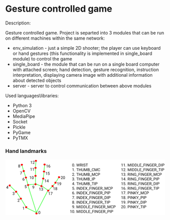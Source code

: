 # Gesture controlled game

Description:

Gesture controlled game. Project is separted into 3 modules that can be run on different machines within the same network:
- env_simulation - just a simple 2D shooter; the player can use keyboard or hand gestures (this functionality is implemented in single_board module) to control the game
- single_board - the module that can be run on a single board computer with attached screen; hand detection, gesture recognition, instruction interpretation, displaying camera image with additional information about detected objects
- server - server to control communication between above modules

Used languages\libraries:
- Python 3
- OpenCV
- MediaPipe
- Socket
- Pickle
- PyGame
- PyTMX

### Hand landmarks
![Alt text](hand_landmarks.png)
